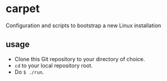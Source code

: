 carpet
======

Configuration and scripts to bootstrap a new Linux installation

usage
------
- Clone this Git repository to your directory of choice.
- `cd` to your local repository root.
- Do `$ ./run`.
